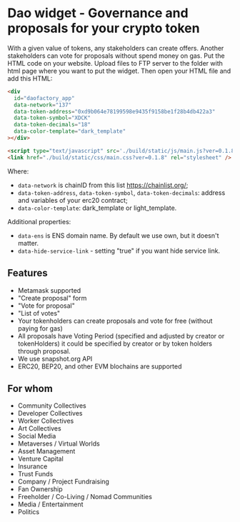 # Dao widget -  Governance and proposals for your crypto token

With a given value of tokens, any stakeholders can create offers. Another stakeholders can vote for proposals without spend money on gas. Put the HTML code on your website. Upload files to FTP server to the folder with html page where you want to put the widget. Then open your HTML file and add this HTML:

```html
<div
  id="daofactory_app"
  data-network="137"
  data-token-address="0xd9b064e78199598e9435f9158be1f28b4db422a3"
  data-token-symbol="XDCK"
  data-token-decimals="18"
  data-color-template="dark_template"
></div>

<script type="text/javascript" src='./build/static/js/main.js?ver=0.1.8'></script>
<link href="./build/static/css/main.css?ver=0.1.8" rel="stylesheet" />
```

Where:

- `data-network` is chainID from this list <https://chainlist.org/>;
- `data-token-address`, `data-token-symbol`, `data-token-decimals`: address and variables of your erc20 contract;
- `data-color-template`: dark_template or light_template.

Additional properties:

- `data-ens` is ENS domain name. By default we use own, but it doesn't matter.
- `data-hide-service-link` - setting "true" if you want hide service link.

## Features

- Metamask supported
- "Create proposal" form
- "Vote for proposal"
- "List of votes"
- Your tokenholders can create proposals and vote for free (without paying for gas)
- All proposals have Voting Period (specified and adjusted by creator or tokenHolders) it could be specified by creator or by token holders through proposal.
- We use snapshot.org API
- ERC20, BEP20, and other EVM blochains are supported

## For whom

- Community Collectives
- Developer Collectives
- Worker Collectives
- Art Collectives
- Social Media
- Metaverses / Virtual Worlds
- Asset Management
- Venture Capital
- Insurance
- Trust Funds
- Company / Project Fundraising
- Fan Ownership
- Freeholder / Co-Living / Nomad Communities
- Media / Entertainment
- Politics
